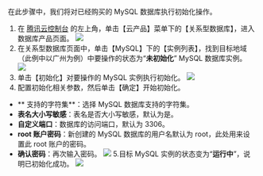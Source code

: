  在此步骤中，我们将对已经购买的 MySQL 数据库执行初始化操作。
 1. 在 [腾讯云控制台](https://console.qcloud.com/) 的左上角，单击【云产品】菜单下的【关系型数据库】，进入数据库产品页面。
![](//mc.qcloudimg.com/static/img/511cad3621447b36d204b87bf83bb09f/image.png)
 2. 在关系型数据库页面中，单击【MySQL】下的【实例列表】，找到目标地域（此例中以广州为例）中要操作的状态为“**未初始化**” MySQL 数据库实例。
![](//mc.qcloudimg.com/static/img/bc6f4a538ac4bf614e3a270338a7be4c/image.png)
 3. 单击【初始化】对要操作的 MySQL 实例执行初始化。
![](//mc.qcloudimg.com/static/img/fe0ebd9776b6f920338e9436b82024a3/image.png)
 4. 配置初始化相关参数，然后单击【确定】开始初始化。
- ** 支持的字符集**：选择 MySQL 数据库支持的字符集。
- **表名大小写敏感**：表名是否大小写敏感，默认为是。
- **自定义端口**：数据库的访问端口，默认为 3306。
- **root 账户密码**：新创建的 MySQL 数据库的用户名默认为 root，此处用来设置此 root 账户的密码。
- **确认密码**：再次输入密码。
![](//mc.qcloudimg.com/static/img/a1b69801dc18d284ef8b0f3ea777265b/image.png)
 5.目标 MySQL 实例的状态变为“**运行中**”，说明已初始化成功。
![](//mc.qcloudimg.com/static/img/81234ad724b600506564d920b051ce3f/image.png)
